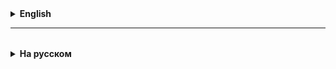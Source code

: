 <details>
  <summary style="cursor: pointer;"><b>English</b></summary>

# Stream
Stream can be created for any iterized object. Stream is a sequence of operations over the elements of an iterized object.

With the advent of Java 8 Stream API, it allowed programmers to write significantly shorter what previously occupied a lot of lines of code, namely, to simplify work with data sets, in particular, to simplify operations:
- filtration (data selection by criterion),
- sorting,
- transformation,
- and other manipulations with data (see below).

Streams consist of ** intermediate ** and ** terminal ** operations.
There can be several intermediate operations and they always return the stream.
There can be only one terminal operation, and it is placed at the end of Stream.
The terminal operation returns the result of the work of the entire stream.

Stream "lazy". That is, the stream will begin to work only when a terminal operation is added to it.

If in Stream, “on the conveyor”, there are objects that, in turn, are icerized, then using the intermediate Flatmap method, you can “wipe” the contents of these objects. In this case, further "according to the conveyor" will move already the contents of the objects.

The terminal method of Collect can collect the contents of Stream in the structure we need. To do this, he needs to transfer the object of the Imlinative Collector Interface. In practice, the Collector interface itself rarely has to implement the Collectors interface itself, because in the Collectors class there are many methods returning a variety of collectors. For example,
Using colleectors.tolist (), you can get a collector collecting elements of stream into the sheet, and using Collectors.toset () - in Set.

Collectors. grampingby allows you to group the stream elements into Mapa, by the key, which is determined by the corresponding function. In this case, the elements corresponding to one key are collected by default in the sheet.

Collectors. grampingby has overloaded options. For example, instead of a default sheet, the result of the work of a collector can be used as Values.

Details about the scheme of the work of Stream and the main operations, see the presentation.

Useful articles:
https://javarush.com/groups/posts/2203-stream-pi
https://metanit.com/java/tutorial/10.1.php

## Operations with data using Stream API

The `Stream API` Java supports a number of operations that allow you to flexibly manipulate data. In addition to the main ones - filtering, sorting and transformation, other important manipulations with data include:

### 1. ** Reduction (Reduction) **
- the information allows you to aggregate the elements of the flow, for example, by calculating the amount, finding the maximum or minimum value, combining all elements into a line, etc.
- Methods: `redCE ()`, `colorLECT ()`.

### 2. ** Grouping and separation (Grouping and Partitioning) **
- These operations are useful for organizing flow elements into groups or dividing them into categories according to a certain criterion.
- It is most often used in combination with `Collectors`, for example,` Collectors. grampingby () `` Collectors.partitioningby () `.

### 3. ** Transformation in a collection or array (Collecting to Collection or Arrays) **
- allows you to convert the flow back to the collection or array.
- Method: `Collect ()` `Collectors.tolist ()`, `Collectors.toset ()`, or transformation into an array through `toarray ()`.

### 4. ** Search and correspondence (Searching and Matching) **
- determines whether the elements of the flow satisfy certain conditions (for example, the search for the first element, the search for any element, the test for the availability of correspondences).
- Methods: `Anymatch ()`, `allmatch ()`, `nonematch ()`, `foundfirst ()` `foundany ()`.

### 5. ** Association (Concatenation) **
- combines two streams into one.
- Method: `Stream.concat ()`.

### 6. ** Limiting and passing elements (Limiting and Skipping Elements) **
- These operations allow you to cut the flow, leaving only a certain number of elements, or skip the first elements.
- Methods: `limit ()`, `skip ()`.

### 7. ** Parallel processing (Parallel Processing) **
- allows you to process the stream of data in parallel, which can increase productivity when working with large amounts of data.
- Method: `parallelstream ()` or `stream (). Parallel ()`.

### 8. ** Duplicate removal (Removing duplicates) **
- Using `DistINCT ()` you can remove the repeated elements in the stream.

### 9. ** Data check (Peeking) **
- The `Peek ()` method allows you to perform an action for each element, without changing it, which is convenient for debugging or temporary recording of values at the intermediate stages.

Each of these operations helps more flexibly and powerfully to work with data, providing opportunities necessary for various scenarios for their processing.


</details>

<hr>

<details style="padding-top: 18px">
  <summary style="cursor: pointer;"><b>На русском</b></summary>

# Stream
Stream можно создать для любого **итерируемого объекта** (JCF). 
Стрим это последовательность операций над элементами итерируемого объекта.
объекты Car -> GarageImpl - garage
фрукты Абрикос (кость + мякоть) -> ящик -> контейнер (ящики с абрикосами)
посылки (адрес, вес, стоимость, страховка) -> перевозка в контейнере -> на корабль/в грузовик -> разобрать  и оприходовать на склад -> отправить по адресатам 

С появлением **Java 8** Stream API позволило программистам писать существенно короче то, что раньше занимало много строк кода, а именно — упростить работу с наборами данных, в частности, упростить операции:
- фильтрации (отбор данных по критерию) - filter(),
- сортировки - sorted(),
- преобразование - map() - преобразование, flatMap() - "вытрусить, преобразовать",
- сбор в коллекции - списки, мапы
- и другие манипуляции с данными (см. ниже).

Стримы состоят из **промежуточных** и **терминальных** операций.
Промежуточных операций может быть несколько и они всегда возвращают стрим.
Терминальная операция может быть только одна, и она помещается в конец стрима.
Терминальная операция возвращает результат работы всего стрима.

Стрим "ленивый". Т. е. стрим начнет работать, только когда к нему будет добавлена терминальная операция.
Стрим не "трогает" (не изменяет) объект - источник.

Если в стриме, "на конвеере", оказываются объекты, которые в свою очередь являются итерируемыми, то при помощи промежуточного метода flatMap можно "вытрусить" содержимое этих объектов. В таком случае далее "по конвееру" будет двигаться уже содержимое объектов.

Терминальный метод collect может собрать содержимое стрима в нужную нам структуру. Для этого ему надо передать объект имплементирующий интерфейс Collector. На практике имплементировать самим интерфейс Collector приходится редко, т. к. в классе Collectors есть много методов возвращающих разнообразные коллекторы. Например,
при помощи Collectors.toList(), можно получить коллектор собирающий элементы стрима в лист, а при помощи Collectors.toSet() - в сет.

Collectors.groupingBy позволяет сгруппировать элементы стрима в мапу, по ключу, который определяется соответствующей функцией. При этом элементы соответствующие одному ключу собираются по умолчанию в лист.

У Collectors.groupingBy есть перегруженные варианты. Например, вместо дефолтного листа, в качестве values можно использовать результат работы какого-нибудь коллектора.

Подробно о схеме работы стрима и основных операциях, смотрите в презентации.

Полезные статьи:
https://javarush.com/groups/posts/2203-stream-api
https://metanit.com/java/tutorial/10.1.php

## Операции с данными с помощью Stream API

`Stream API` Java поддерживает целый ряд операций, которые позволяют гибко манипулировать данными. Помимо главных - фильтрации, сортировки и преобразования, к другим важным манипуляциям с данными относятся:

### 1. **СведЕние (Reduction)**
- Сведение позволяет агрегировать элементы потока, например, путем вычисления суммы, нахождения максимального или минимального значения, объединения всех элементов в строку и т.д.
- Методы: `reduce()`, `collect()`.

### 2. **Группировка и разделение (Grouping and Partitioning)**
- Эти операции полезны для организации элементов потока по группам или разделения их на категории по определенному критерию.
- Используется чаще всего в сочетании с `Collectors`, например, `Collectors.groupingBy()` и `Collectors.partitioningBy()`.

### 3. **Преобразование в коллекции или массивы (Collecting to Collections or Arrays)**
- Позволяет преобразовать поток обратно в коллекцию или массив.
- Метод: `collect()` с `Collectors.toList()`, `Collectors.toSet()`, или преобразование в массив через `toArray()`.

### 4. **Поиск и соответствие (Searching and Matching)**
- Определяет, удовлетворяют ли элементы потока определенным условиям (например, поиск первого элемента, поиск любого элемента, проверка на наличие соответствий).
- Методы: `anyMatch()`, `allMatch()`, `noneMatch()`, `findFirst()`, `findAny()`.

### 5. **Объединение (Concatenation)**
- Объединяет два потока в один.
- Метод: `Stream.concat()`.

### 6. **Лимитирование и пропуск элементов (Limiting and Skipping Elements)**
- Эти операции позволяют обрезать поток, оставляя только определенное количество элементов, или пропустить первые элементы.
- Методы: `limit()`, `skip()`.

### 7. **Параллельная обработка (Parallel Processing)**
- Позволяет обрабатывать поток данных параллельно, что может повысить производительность при работе с большими объемами данных.
- Метод: `parallelStream()` или `stream().parallel()`.

### 8. **Удаление дубликатов (Removing Duplicates)**
- С помощью `distinct()` можно убрать повторяющиеся элементы в потоке.

### 9. **Проверка данных (Peeking)**
- Метод `peek()` позволяет выполнить действие для каждого элемента, не изменяя его, что удобно для отладки или временной записи значений на промежуточных этапах.

### 10. **Преобразование данных map() и flatMap()**

Каждая из этих операций помогает более гибко и мощно работать с данными, предоставляя возможности, необходимые для различных сценариев их обработки.

</details>
